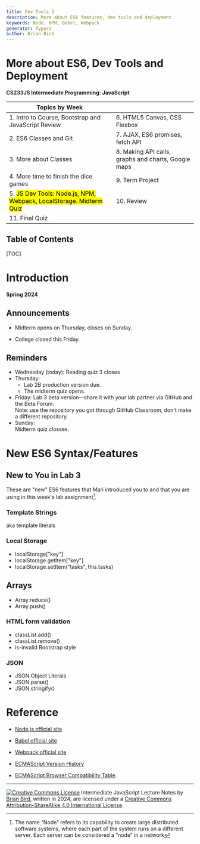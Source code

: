 ```yaml
---
title: Dev Tools 2
description: More about ES6 features, dev tools and deployment.
keywords: Node, NPM, Babel, Webpack
generator: Typora
author: Brian Bird
---
```


<h1>More about ES6, Dev Tools and Deployment</h1>

**CS233JS Intermediate Programming: JavaScript**

| Topics by Week                                               |                                                     |
| ------------------------------------------------------------ | --------------------------------------------------- |
| 1. Intro to Course, Bootstrap and JavaScript Review          | 6. HTML5 Canvas, CSS Flexbox                        |
| 2. ES6 Classes and Git                                       | 7. AJAX, ES6 promises, fetch API                    |
| 3. More about Classes                                        | 8. Making API calls, graphs and charts, Google maps |
| 4. More time to finish the dice games                        | 9. Term Project                                     |
| 5. <mark>JS Dev Tools: Node.js, NPM, Webpack, LocalStorage. Midterm Quiz</mark> | 10. Review                                          |
| 11. Final Quiz                                               |                                                     |



<h2>Table of Contents</h2>

[TOC]

# Introduction

**Spring 2024**

## Announcements

- Midterm opens on Thursday, closes on Sunday.

- College closed this Friday.

## Reminders

- Wednesday (today): 
  Reading quiz 3 closes
- Thursday: 
  - Lab 2B production version due.
  - The midterm quiz opens.
- Friday: 
  Lab 3 beta version&mdash;share it with your lab partner via GitHub and the Beta Forum.  
  Note: use the repository you got through GitHub Classroom, don't make a different repository.
- Sunday:  
  Midterm quiz closses.



# New ES6 Syntax/Features

## New to You in Lab 3

These are "new" ES6 features that Mari introduced you to and that you are using in this week's lab assignment[^1]. 

### Template Strings

aka template literals

### Local Storage

- localStorage["key"]
- localStorage.getItem["key"]
- localStorage.setItem("tasks", this.tasks)

## Arrays

- Array.reduce()
- Array.push()

### HTML form validation

- classList.add()
- classList.remove()
- is-invalid Bootstrap style

### JSON

- JSON Object Literals
- JSON.parse()
- JSON.stringify()





# Reference

- [Node.js official site](https://nodejs.org/en)

- [Babel official site](https://babeljs.io/)

- [Webpack official site](https://webpack.js.org/)

- [ECMAScript Version History](https://en.wikipedia.org/wiki/ECMAScript_version_history)

- [ECMAScript Browser Compatibility Table](https://compat-table.github.io/compat-table/es6/). 

  

[^1]: The name “Node” refers to its capability to create large distributed software systems, where each part of the system runs on a different server. Each server can be considered a “node” in a network

---

[![Creative Commons License](https://i.creativecommons.org/l/by-sa/4.0/88x31.png)](http://creativecommons.org/licenses/by-sa/4.0/) Intermediate JavaScript Lecture Notes by [Brian Bird](https://profbird.dev), written in <time>2024</time>, are licensed under a [Creative Commons Attribution-ShareAlike 4.0 International License](http://creativecommons.org/licenses/by-sa/4.0/). 